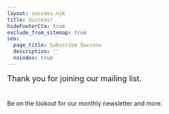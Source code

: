 ```yaml
---
layout: success.njk
title: Success!
hideFooterCta: true
exclude_from_sitemap: true
seo:
  page_title: Subscribe Success
  description: ''
  noindex: true
---
```


<div style="font-size:130%;padding-bottom: 1.6rem;">Thank you for joining our mailing list.</div> 

Be on the lookout for our monthly newsletter and more.